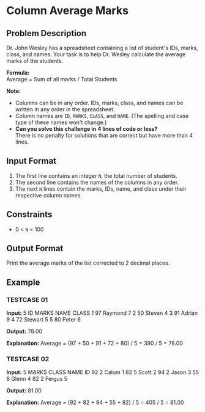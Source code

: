 # Column Average Marks

## Problem Description

Dr. John Wesley has a spreadsheet containing a list of student's IDs, marks, class, and names. Your task is to help Dr. Wesley calculate the average marks of the students.

**Formula:**  
Average = Sum of all marks / Total Students

**Note:**
- Columns can be in any order. IDs, marks, class, and names can be written in any order in the spreadsheet.
- Column names are `ID`, `MARKS`, `CLASS`, and `NAME`. (The spelling and case type of these names won't change.)
- **Can you solve this challenge in 4 lines of code or less?**  
  There is no penalty for solutions that are correct but have more than 4 lines.

## Input Format
1. The first line contains an integer `N`, the total number of students.
2. The second line contains the names of the columns in any order.
3. The next `N` lines contain the marks, IDs, name, and class under their respective column names.

## Constraints
- 0 < `N` < 100

## Output Format
Print the average marks of the list corrected to 2 decimal places.

## Example

### TESTCASE 01

**Input:**
5
ID    MARKS    NAME     CLASS
1     97       Raymond  7
2     50       Steven   4
3     91       Adrian   9
4     72       Stewart  5
5     80       Peter    6


**Output:**
78.00

**Explanation:**
Average = (97 + 50 + 91 + 72 + 80) / 5 = 390 / 5 = 78.00

### TESTCASE 02

**Input:**
5
MARKS    CLASS    NAME    ID
92       2        Calum   1
82       5        Scott   2
94       2        Jason   3
55       8        Glenn   4
82       2        Fergus  5

**Output:**
81.00

**Explanation:**
Average = (92 + 82 + 94 + 55 + 82) / 5 = 405 / 5 = 81.00
